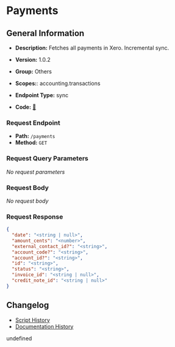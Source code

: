 # Payments

## General Information
- **Description:** Fetches all payments in Xero. Incremental sync.

- **Version:** 1.0.2
- **Group:** Others
- **Scopes:**: accounting.transactions
- **Endpoint Type:** sync
- **Code:** [🔗](https://github.com/NangoHQ/integration-templates/tree/main/integrations/xero/syncs/payments.ts)

### Request Endpoint

- **Path:** `/payments`
- **Method:** `GET`

### Request Query Parameters

_No request parameters_

### Request Body

_No request body_

### Request Response

```json
{
  "date": "<string | null>",
  "amount_cents": "<number>",
  "external_contact_id?": "<string>",
  "account_code?": "<string>",
  "account_id?": "<string>",
  "id": "<string>",
  "status": "<string>",
  "invoice_id": "<string | null>",
  "credit_note_id": "<string | null>"
}
```

## Changelog


- [Script History](https://github.com/NangoHQ/integration-templates/commits/main/integrations/xero/syncs/payments.ts)
- [Documentation History](https://github.com/NangoHQ/integration-templates/commits/main/integrations/xero/syncs/payments.md)

<!-- END  GENERATED CONTENT -->

undefined